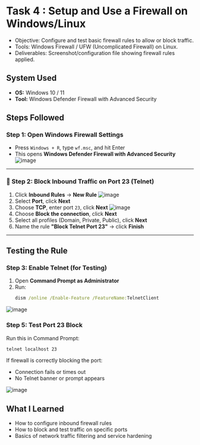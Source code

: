 # Task 4 : Setup and Use a Firewall on Windows/Linux

- Objective: Configure and test basic firewall rules to allow or block traffic.
- Tools: Windows Firewall / UFW (Uncomplicated Firewall) on Linux.
- Deliverables: Screenshot/configuration file showing firewall rules applied.

## System Used
- **OS:** Windows 10 / 11
- **Tool:** Windows Defender Firewall with Advanced Security

## Steps Followed

### Step 1: Open Windows Firewall Settings
- Press `Windows + R`, type `wf.msc`, and hit Enter
- This opens **Windows Defender Firewall with Advanced Security**
![image](https://github.com/user-attachments/assets/7fe38374-60a4-49f6-ae8d-19527ef022bb)

---

### 🔧 Step 2: Block Inbound Traffic on Port 23 (Telnet)
1. Click **Inbound Rules** → **New Rule**
![image](https://github.com/user-attachments/assets/68346a38-57d2-481b-9cf8-93a44a370b06)
2. Select **Port**, click **Next**
3. Choose **TCP**, enter port `23`, click **Next**
![image](https://github.com/user-attachments/assets/237afcb1-f67d-4266-bc61-0d63db1190e0)
5. Choose **Block the connection**, click **Next**
6. Select all profiles (Domain, Private, Public), click **Next**
7. Name the rule **"Block Telnet Port 23"** → click **Finish**

---

## Testing the Rule

### Step 3: Enable Telnet (for Testing)
1. Open **Command Prompt as Administrator**
2. Run:
   ```cmd
   dism /online /Enable-Feature /FeatureName:TelnetClient
   ```

![image](https://github.com/user-attachments/assets/b0a90b23-9a2c-4490-a541-9c41ee53fcf1)

### Step 5: Test Port 23 Block
Run this in Command Prompt:
```cmd
telnet localhost 23
```
If firewall is correctly blocking the port:
- Connection fails or times out
- No Telnet banner or prompt appears

![image](https://github.com/user-attachments/assets/810cf688-38a5-4523-a65f-dc9dfb68a821)

## What I Learned
- How to configure inbound firewall rules
- How to block and test traffic on specific ports
- Basics of network traffic filtering and service hardening
